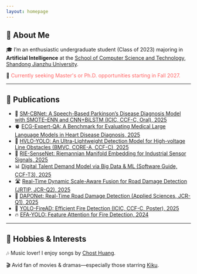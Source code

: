```yaml
---
layout: homepage
---
```


## 👋 About Me 

🎓 I’m an enthusiastic undergraduate student (Class of 2023) majoring in **Artificial Intelligence** at the [School of Computer Science and Technology](https://www.sdjzu.edu.cn/jsjkx/index.htm), [Shandong Jianzhu University](https://www.sdjzu.edu.cn/).

📌 <span style="color:#FF6666">Currently seeking Master's or Ph.D. opportunities starting in Fall 2027.</span>  

---

## 📄 Publications  

- 🧠 [SM-CBNet: A Speech-Based Parkinson’s Disease Diagnosis Model with SMOTE–ENN and CNN+BiLSTM (ICIC, CCF-C, Oral), 2025](https://link.springer.com/chapter/10.1007/978-981-95-0030-7_4)  
- 🫀 [ECG-Expert-QA: A Benchmark for Evaluating Medical Large Language Models in Heart Disease Diagnosis, 2025](https://export.arxiv.org/abs/2502.17475)
- 📡 [HVLO-YOLO: An Ultra-Lightweight Detection Model for High-voltage Line Obstacles (BMVC, CORE-A, CCF-C), 2025](https://openreview.net/forum?id=2FnI6Pmx4J#discussion)
- 📡 [RIE-SenseNet: Riemannian Manifold Embedding for Industrial Sensor Signals, 2025](https://arxiv.org/abs/2502.02428)  
- 📊 [Digital Talent Demand Model via Big Data & ML (Software Guide, CCF-T3), 2025](https://www.rjdk.org.cn/zh/article/doi/10.11907/rjdk.241973/)  
- 🛣️ [Real-Time Dynamic Scale-Aware Fusion for Road Damage Detection (JRTIP, JCR-Q2), 2025](https://link.springer.com/article/10.1007/s11554-025-01634-w)  
- 🚗 [DAPONet: Real-Time Road Damage Detection (Applied Sciences, JCR-Q1), 2025](https://www.mdpi.com/2076-3417/15/3/1470)  
- 🎈 [YOLO-FireAD: Efficient Fire Detection (ICIC, CCF-C, Poster), 2025]([https://zaozzz.github.io/](https://arxiv.org/abs/2505.20884))
- 🔥 [EFA-YOLO: Feature Attention for Fire Detection, 2024](https://arxiv.org/abs/2409.12635)  

---

## 🎵 Hobbies & Interests

🎶 Music lover! I enjoy songs by [Chost Huang](https://m.weibo.cn/u/5043186742).

🎬 Avid fan of movies & dramas—especially those starring [Kiku](https://m.weibo.cn/u/3669102477).
